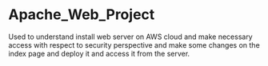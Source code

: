 # Apache_Web_Project
Used to understand install web server on AWS cloud and make necessary access with respect to security perspective and make some changes on the index page and deploy it and access it from the server.

